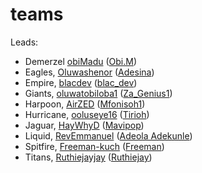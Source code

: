 # teams

Leads:

- Demerzel [obiMadu](https://github.com/obiMadu) ([Obi.M](https://hngix.slack.com/team/U05R98VHXC2))
- Eagles, [Oluwashenor](https://github.com/Oluwashenor) ([Adesina](https://hngix.slack.com/team/U05R1QNRG5C))
- Empire, [blacdev](https://github.com/blacdev) ([blac_dev](https://hngix.slack.com/team/U05QUDB118F))
- Giants, [oluwatobiloba1](https://github.com/oluwatobiloba1) ([Za_Genius1](https://hngix.slack.com/team/U05RH8R4ZGC))
- Harpoon, [AirZED](https://github.com/AirZED) ([Mfonisoh1](https://hngix.slack.com/team/U05R9P3F6GJ))
- Hurricane, [ooluseye16](https://github.com/ooluseye16) ([Tirioh](https://hngix.slack.com/team/U05R2RZJ5RC))
- Jaguar, [HayWhyD](https://github.com/HaywhyD) ([Mavipop](https://hngix.slack.com/team/U05R3P80WCE))
- Liquid, [RevEmmanuel](https://github.com/RevEmmanuel) ([Adeola Adekunle](https://hngix.slack.com/team/U05RB8C75NY))
- Spitfire, [Freeman-kuch](https://github.com/Freeman-kuch) ([Freeman](https://hngix.slack.com/team/U05RVGERR8R))
- Titans, [Ruthiejayjay](https://github.com/Ruthiejayjay) ([Ruthiejay](https://hngix.slack.com/team/U05R8FKMW10))